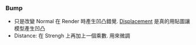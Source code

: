 ### Bump
- 只是改變 Normal 在 Render 時產生凹凸錯覺. [Displacement](./Displacement.md) 是真的用貼圖讓模型產生凹凸
- Distance: 在 Strengh 上再加上一個乘數. 用來微調
